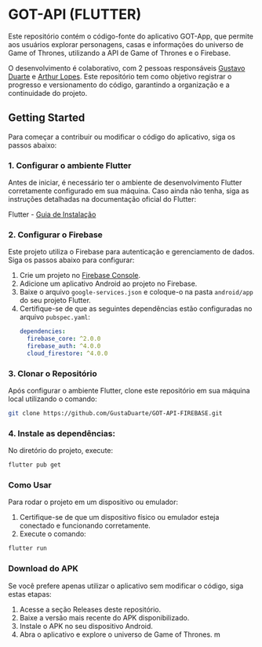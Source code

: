 # GOT-API (FLUTTER)

Este repositório contém o código-fonte do aplicativo GOT-App, que permite aos usuários explorar personagens, casas e informações do universo de Game of Thrones, utilizando a API de Game of Thrones e o Firebase.

O desenvolvimento é colaborativo, com 2 pessoas responsáveis [Gustavo Duarte](https://www.linkedin.com/in/gustavo-duarte-225007219/) e [Arthur Lopes](https://www.linkedin.com/in/arthur-lopes-58762021b/). Este repositório tem como objetivo registrar o progresso e versionamento do código, garantindo a organização e a continuidade do projeto.

## Getting Started

Para começar a contribuir ou modificar o código do aplicativo, siga os passos abaixo:

### 1. Configurar o ambiente Flutter

Antes de iniciar, é necessário ter o ambiente de desenvolvimento Flutter corretamente configurado em sua máquina. Caso ainda não tenha, siga as instruções detalhadas na documentação oficial do Flutter:

Flutter - [Guia de Instalação](https://flutter.dev/docs/get-started/install)

### 2. Configurar o Firebase

Este projeto utiliza o Firebase para autenticação e gerenciamento de dados. Siga os passos abaixo para configurar:

1. Crie um projeto no [Firebase Console](https://console.firebase.google.com/).
2. Adicione um aplicativo Android ao projeto no Firebase.
3. Baixe o arquivo `google-services.json` e coloque-o na pasta `android/app` do seu projeto Flutter.
4. Certifique-se de que as seguintes dependências estão configuradas no arquivo `pubspec.yaml`:
   ```yaml
   dependencies:
     firebase_core: ^2.0.0
     firebase_auth: ^4.0.0
     cloud_firestore: ^4.0.0
   ```

### 3. Clonar o Repositório

Após configurar o ambiente Flutter, clone este repositório em sua máquina local utilizando o comando:

```bash
git clone https://github.com/GustaDuarte/GOT-API-FIREBASE.git
```

### 4. Instale as dependências:

No diretório do projeto, execute:

```bash
flutter pub get
```

### Como Usar

Para rodar o projeto em um dispositivo ou emulador:

1. Certifique-se de que um dispositivo físico ou emulador esteja conectado e funcionando corretamente.
2. Execute o comando:

```bash
flutter run
```

### Download do APK

Se você prefere apenas utilizar o aplicativo sem modificar o código, siga estas etapas:

1. Acesse a seção Releases deste repositório.
2. Baixe a versão mais recente do APK disponibilizado.
3. Instale o APK no seu dispositivo Android.
4. Abra o aplicativo e explore o universo de Game of Thrones. m
